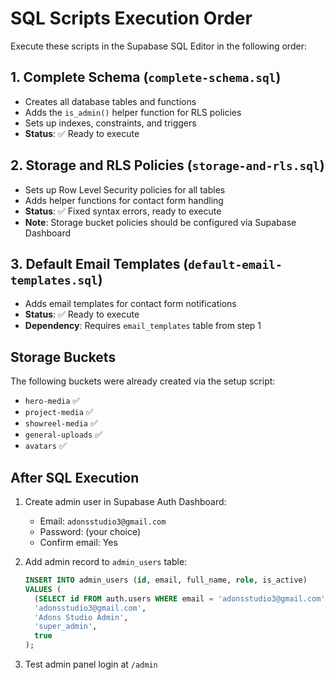 # SQL Scripts Execution Order

Execute these scripts in the Supabase SQL Editor in the following order:

## 1. Complete Schema (`complete-schema.sql`)
- Creates all database tables and functions
- Adds the `is_admin()` helper function for RLS policies
- Sets up indexes, constraints, and triggers
- **Status**: ✅ Ready to execute

## 2. Storage and RLS Policies (`storage-and-rls.sql`)
- Sets up Row Level Security policies for all tables
- Adds helper functions for contact form handling
- **Status**: ✅ Fixed syntax errors, ready to execute
- **Note**: Storage bucket policies should be configured via Supabase Dashboard

## 3. Default Email Templates (`default-email-templates.sql`)
- Adds email templates for contact form notifications
- **Status**: ✅ Ready to execute
- **Dependency**: Requires `email_templates` table from step 1

## Storage Buckets
The following buckets were already created via the setup script:
- `hero-media` ✅
- `project-media` ✅
- `showreel-media` ✅
- `general-uploads` ✅
- `avatars` ✅

## After SQL Execution
1. Create admin user in Supabase Auth Dashboard:
   - Email: `adonsstudio3@gmail.com`
   - Password: (your choice)
   - Confirm email: Yes

2. Add admin record to `admin_users` table:
   ```sql
   INSERT INTO admin_users (id, email, full_name, role, is_active)
   VALUES (
     (SELECT id FROM auth.users WHERE email = 'adonsstudio3@gmail.com'),
     'adonsstudio3@gmail.com',
     'Adons Studio Admin',
     'super_admin',
     true
   );
   ```

3. Test admin panel login at `/admin`